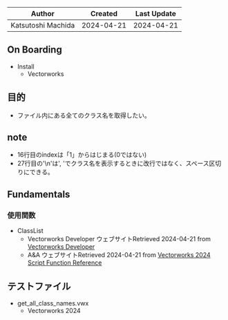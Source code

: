 |Author | Created | Last Update |
| --- | --- | --- |
| Katsutoshi Machida | 2024-04-21 | 2024-04-21 |

## On Boarding
- Install
    - Vectorworks

## 目的
- ファイル内にある全てのクラス名を取得したい。

## note
- 16行目のindexは「1」からはじまる(0ではない)
- 27行目の'\n'は', 'でクラス名を表示するときに改行ではなく、スペース区切りにできる。

## Fundamentals
### 使用関数
- ClassList
    - Vectorworks Developer ウェブサイトRetrieved 2024-04-21 from [Vectorworks Developer](https://developer.vectorworks.net/index.php?title=VS:ClassList)
    - A&A ウェブサイトRetrieved 2024-04-21 from [Vectorworks 2024 Script Function Reference](https://www.aanda.co.jp/develop/ScriptReference/Pages/Classes.html#ClassList)
    
## テストファイル
- get_all_class_names.vwx
  - Vectorworks 2024
